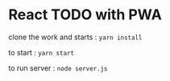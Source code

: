 # React TODO with PWA

clone the work and starts :
`yarn install`

to start : 
`yarn start`

to run server :
`node server.js`